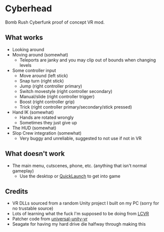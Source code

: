 # Cyberhead

Bomb Rush Cyberfunk proof of concept VR mod.

## What works

- Looking around
- Moving around (somewhat)
  - Teleports are janky and you may clip out of bounds when changing levels
- Some controller input
  - Move around (left stick)
  - Snap turn (right stick)
  - Jump (right controller primary)
  - Switch movestyle (right controller secondary)
  - Manual/slide (right controller trigger)
  - Boost (right controller grip)
  - Trick (right controller primary/secondary/stick pressed)
- Hand IK (somewhat)
  - Hands are rotated wrongly
  - Sometimes they just give up
- The HUD (somewhat)
- Slop Crew integration (somewhat)
  - Very buggy and unreliable, suggested to not use if not in VR

## What doesn't work

- The main menu, cutscenes, phone, etc. (anything that isn't normal gameplay)
  - Use the desktop or [QuickLaunch](https://thunderstore.io/c/bomb-rush-cyberfunk/p/LazyDuchess/QuickLaunch/) to get into game

## Credits

- VR DLLs sourced from a random Unity project I built on my PC (sorry for no trustable source)
- Lots of learning what the fuck I'm supposed to be doing from [LCVR](https://github.com/DaXcess/LCVR)
- Patcher code from [universal-unity-vr](https://github.com/Raicuparta/universal-unity-vr)
- Seagate for having my hard drive die halfway through making this
